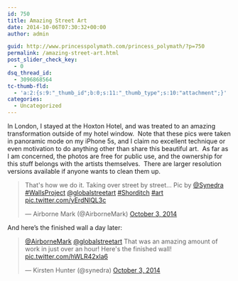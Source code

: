 ```yaml
---
id: 750
title: Amazing Street Art
date: 2014-10-06T07:30:32+00:00
author: admin

guid: http://www.princesspolymath.com/princess_polymath/?p=750
permalink: /amazing-street-art.html
post_slider_check_key:
  - 0
dsq_thread_id:
  - 3096868564
tc-thumb-fld:
  - 'a:2:{s:9:"_thumb_id";b:0;s:11:"_thumb_type";s:10:"attachment";}'
categories:
  - Uncategorized
---
```

In London, I stayed at the Hoxton Hotel, and was treated to an amazing transformation outside of my hotel window.  Note that these pics were taken in panoramic mode on my iPhone 5s, and I claim no excellent technique or even motivation to do anything other than share this beautiful art.  As far as I am concerned, the photos are free for public use, and the ownership for this stuff belongs with the artists themselves.  There are larger resolution versions available if anyone wants to clean them up.

<blockquote class="twitter-tweet" lang="en">
  <p>
    That's how we do it. Taking over street by street&#8230; Pic by <a href="https://twitter.com/synedra">@Synedra</a> <a href="https://twitter.com/hashtag/WallsProject?src=hash">#WallsProject</a> <a href="https://twitter.com/globalstreetart">@globalstreetart</a> <a href="https://twitter.com/hashtag/Shorditch?src=hash">#Shorditch</a> <a href="https://twitter.com/hashtag/art?src=hash">#art</a> <a href="http://t.co/yErdNlQL3c">pic.twitter.com/yErdNlQL3c</a>
  </p>
  
  <p>
    &mdash; Airborne Mark (@AirborneMark) <a href="https://twitter.com/AirborneMark/status/518056575546957824">October 3, 2014</a>
  </p>
</blockquote>



And here&#8217;s the finished wall a day later:

<blockquote class="twitter-tweet" lang="en">
  <p>
    <a href="https://twitter.com/AirborneMark">@AirborneMark</a> <a href="https://twitter.com/globalstreetart">@globalstreetart</a> That was an amazing amount of work in just over an hour! Here's the finished wall! <a href="http://t.co/hWLR42xla6">pic.twitter.com/hWLR42xla6</a>
  </p>
  
  <p>
    &mdash; Kirsten Hunter (@synedra) <a href="https://twitter.com/synedra/status/518087308860731393">October 3, 2014</a>
  </p>
</blockquote>
